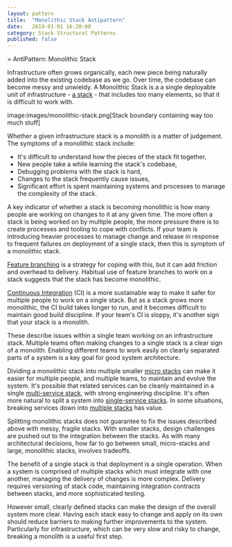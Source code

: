 ```yaml
---
layout: pattern
title:  "Monolithic Stack Antipattern"
date:   2019-01-01 16:20:00
category: Stack Structural Patterns
published: false
---
```


= AntiPattern: Monolithic Stack

Infrastructure often grows organically, each new piece being naturally added into the existing codebase as we go. Over time, the codebase can become messy and unwieldy. A Monolithic Stack is a a single deployable unit of infrastructure - [a stack](definition-of-a-stack.adoc) - that includes too many elements, so that it is difficult to work with.

image:images/monolithic-stack.png[Stack boundary containing way too much stuff]


Whether a given infrastructure stack is a monolith is a matter of judgement. The symptoms of a monolithic stack include:

- It's difficult to understand how the pieces of the stack fit together,
- New people take a while learning the stack's codebase,
- Debugging problems with the stack is hard,
- Changes to the stack frequently cause issues,
- Significant effort is spent maintaining systems and processes to manage the complexity of the stack.


A key indicator of whether a stack is becoming monolithic is how many people are working on changes to it at any given time. The more often a stack is being worked on by multiple people, the more pressure there is to create processes and tooling to cope with conflicts. If your team is introducing heavier processes to manage change and release in response to frequent failures on deployment of a single stack, then this is symptom of a monolithic stack.

[Feature branching](https://martinfowler.com/bliki/FeatureBranch.html) is a strategy for coping with this, but it can add friction and overhead to delivery. Habitual use of feature branches to work on a stack suggests that the stack has become monolithic.

[Continuous Integration](https://martinfowler.com/articles/continuousIntegration.html) (CI) is a more sustainable way to make it safer for multiple people to work on a single stack. But as a stack grows more monolithic, the CI build takes longer to run, and it becomes difficult to maintain good build discipline. If your team's CI is sloppy, it's another sign that your stack is a monolith.

These describe issues within a single team working on an infrastructure stack. Multiple teams often making changes to a single stack is a clear sign of a monolith. Enabling different teams to work easily on clearly separated parts of a system is a key goal for good system architecture.

Dividing a monolithic stack into multiple smaller [micro stacks](micro-stack.adoc) can make it easier for multiple people, and multiple teams, to maintain and evolve the system. It's possible that related services can be cleanly maintained in a single [multi-service stack](multi-service-stack.adoc), with strong engineering discipline. It's often more natural to split a system into [single-service stacks](single-service-stack.adoc). In some situations, breaking services down into [multiple stacks](multie-stack-service.adoc) has value.

Splitting monolithic stacks does not guarantee to fix the issues described above with messy, fragile stacks. With smaller stacks, design challenges are pushed out to the integration between the stacks. As with many architectural decisions, how far to go between small, micro-stacks and large, monolithic stacks, involves tradeoffs.

The benefit of a single stack is that deployment is a single operation. When a system is comprised of multiple stacks which must integrate with one another, managing the delivery of changes is more complex. Delivery requires versioning of stack code, maintaining integration contracts between stacks, and more sophisticated testing.

However small, clearly defined stacks can make the design of the overall system more clear. Having each stack easy to change and apply on its own should reduce barriers to making further improvements to the system. Particularly for infrastructure, which can be very slow and risky to change, breaking a monolith is a useful first step.

